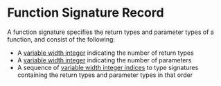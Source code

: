 # Function Signature Record

A function signature specifies the return types and parameter types of a function, and consist of the following:

- A [variable width integer] indicating the number of return types
- A [variable width integer] indicating the number of parameters
- A sequence of [variable width integer indices](../values.md#variable-length-integers) to type signatures containing the return types and parameter types in that order

[variable width integer]: ../values.md#variable-length-integers
